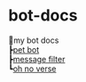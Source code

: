 # bot-docs
📄my bot docs<br>
┣[pet bot](https://github.com/keegang6705/bot-docs/blob/main/docs/pet%20bot.md)<br>
┣[message filter](https://github.com/keegang6705/bot-docs/blob/main/docs/message%20filter.md)<br>
┗[oh no verse](https://github.com/keegang6705/bot-docs/blob/main/docs/oh%20no%20verse.md)<br>
